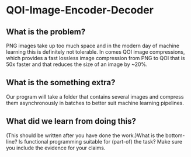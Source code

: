# QOI-Image-Encoder-Decoder

## What is the problem?
PNG images take up too much space and in the modern day of machine learning this is definitely not tolerable. In comes QOI image compressions, which provides a fast lossless image compression from PNG to QOI that is 50x faster and that reduces the size of an image by ~20%.

## What is the something extra?
Our program will take a folder that contains several images and compress them asynchronously in batches to better suit machine learning pipelines.

## What did we learn from doing this?
(This should be written after you have done the work.)What is the bottom-line? Is functional programming suitable for (part-of) the task? Make sure you include the evidence for your claims.
